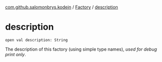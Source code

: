 [com.github.salomonbrys.kodein](../index.md) / [Factory](index.md) / [description](.)

# description

`open val description: String`

The description of this factory (using simple type names), *used for debug print only*.

